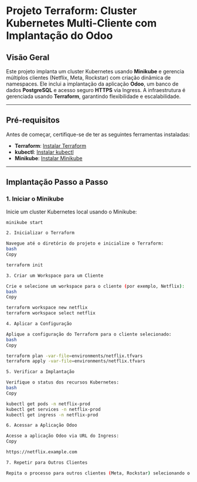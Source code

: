 # Projeto Terraform: Cluster Kubernetes Multi-Cliente com Implantação do Odoo

## Visão Geral

Este projeto implanta um cluster Kubernetes usando **Minikube** e gerencia múltiplos clientes (Netflix, Meta, Rockstar) com criação dinâmica de namespaces. Ele inclui a implantação da aplicação **Odoo**, um banco de dados **PostgreSQL** e acesso seguro **HTTPS** via Ingress. A infraestrutura é gerenciada usando **Terraform**, garantindo flexibilidade e escalabilidade.

---

## Pré-requisitos

Antes de começar, certifique-se de ter as seguintes ferramentas instaladas:

- **Terraform**: [Instalar Terraform](https://learn.hashicorp.com/tutorials/terraform/install-cli)
- **kubectl**: [Instalar kubectl](https://kubernetes.io/docs/tasks/tools/install-kubectl/)
- **Minikube**: [Instalar Minikube](https://minikube.sigs.k8s.io/docs/start/)

---

## Implantação Passo a Passo

### 1. Iniciar o Minikube

Inicie um cluster Kubernetes local usando o Minikube:

```bash
minikube start

2. Inicializar o Terraform

Navegue até o diretório do projeto e inicialize o Terraform:
bash
Copy

terraform init

3. Criar um Workspace para um Cliente

Crie e selecione um workspace para o cliente (por exemplo, Netflix):
bash
Copy

terraform workspace new netflix
terraform workspace select netflix

4. Aplicar a Configuração

Aplique a configuração do Terraform para o cliente selecionado:
bash
Copy

terraform plan -var-file=environments/netflix.tfvars
terraform apply -var-file=environments/netflix.tfvars

5. Verificar a Implantação

Verifique o status dos recursos Kubernetes:
bash
Copy

kubectl get pods -n netflix-prod
kubectl get services -n netflix-prod
kubectl get ingress -n netflix-prod

6. Acessar a Aplicação Odoo

Acesse a aplicação Odoo via URL do Ingress:
Copy

https://netflix.example.com

7. Repetir para Outros Clientes

Repita o processo para outros clientes (Meta, Rockstar) selecionando o workspace e o arquivo .tfvars apropriados.

